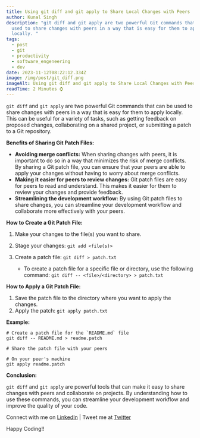 ```yaml
---
title: Using git diff and git apply to Share Local Changes with Peers
author: Kunal Singh
description: "git diff and git apply are two powerful Git commands that can be
  used to share changes with peers in a way that is easy for them to apply
  locally. "
tags:
  - post
  - git
  - productivity
  - software_engeneering
  - dev
date: 2023-11-12T08:22:12.334Z
image: /img/post/git_diff.png
imageAlt: Using git diff and git apply to Share Local Changes with Peers
readTime: 2 Minutes ⌚
---
```

`git diff` and `git apply` are two powerful Git commands that can be used to share changes with peers in a way that is easy for them to apply locally. This can be useful for a variety of tasks, such as getting feedback on proposed changes, collaborating on a shared project, or submitting a patch to a Git repository.

**Benefits of Sharing Git Patch Files:**

* **Avoiding merge conflicts:**  When sharing changes with peers, it is important to do so in a way that minimizes the risk of merge conflicts. By sharing a Git patch file, you can ensure that your peers are able to apply your changes without having to worry about merge conflicts.
* **Making it easier for peers to review changes:**  Git patch files are easy for peers to read and understand. This makes it easier for them to review your changes and provide feedback.
* **Streamlining the development workflow:**  By using Git patch files to share changes, you can streamline your development workflow and collaborate more effectively with your peers.

**How to Create a Git Patch File:**

1. Make your changes to the file(s) you want to share.
2. Stage your changes:  `git add <file(s)>`
3. Create a patch file:  `git diff > patch.txt`

   * To create a patch file for a specific file or directory, use the following command:  `git diff -- <file>/<directory> > patch.txt`

**How to Apply a Git Patch File:**

1. Save the patch file to the directory where you want to apply the changes.
2. Apply the patch:  `git apply patch.txt`

**Example:**

```shell
# Create a patch file for the `README.md` file
git diff -- README.md > readme.patch

# Share the patch file with your peers

# On your peer's machine
git apply readme.patch
```

**Conclusion:**

`git diff` and `git apply` are powerful tools that can make it easy to share changes with peers and collaborate on projects. By understanding how to use these commands, you can streamline your development workflow and improve the quality of your code.

Connect with me on [LinkedIn](//linkedin.com/in/singhkunal2050) | Tweet me at [Twitter](//twitter.com/singhkunal2050) 

Happy Coding!!